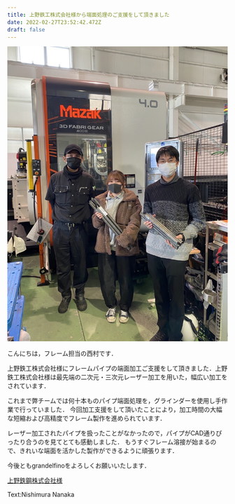 ```yaml
---
title: 上野鉄工株式会社様から端面処理のご支援をして頂きました
date: 2022-02-27T23:52:42.472Z
draft: false
---
```

![](1646006198867.jpg)

こんにちは，フレーム担当の西村です．

上野鉄工株式会社様にフレームパイプの端面加工ご支援をして頂きました．上野鉄工株式会社様は最先端の二次元・三次元レーザー加工を用いた，幅広い加工をされています．

これまで弊チームでは何十本ものパイプ端面処理を，グラインダーを使用し手作業で行っていました．
今回加工支援をして頂いたことにより，加工時間の大幅な短縮および高精度でフレーム製作を進められています．

レーザー加工されたパイプを扱ったことがなかったので，パイプがCAD通りぴったり合うのを見てとても感動しました．
もうすぐフレーム溶接が始まるので、きれいな端面を活かした製作ができるように頑張ります．

今後ともgrandelfinoをよろしくお願いいたします．

[上野鉄鋼株式会社様](https://www.uenotekko.co.jp/)

Text:Nishimura Nanaka